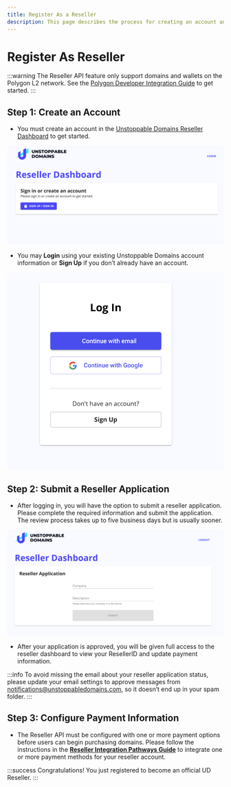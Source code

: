 ```yaml
---
title: Register As a Reseller
description: This page describes the process for creating an account and applying to become an authorized reseller for Unstoppable Domains. Payment settings can then be configured in the UD Reseller Dashboard.
---
```


# Register As Reseller

:::warning
The Reseller API feature only support domains and wallets on the Polygon L2 network. See the [Polygon Developer Integration Guide](../polygon-l2-network/polygon-developer-integration.md) to get started.
:::

## Step 1: Create an Account

* You must create an account in the [Unstoppable Domains Reseller Dashboard](https://unstoppabledomains.com/resellers) to get started.

![Sign-up page for creating a new reseller account](/images/0.png '#display=block;margin-left=auto;margin-right=auto;width=50%;')

* You may **Login** using your existing Unstoppable Domains account information or **Sign Up** if you don’t already have an account.

![Login or sign-up options for new resellers](/images/1.png '#display=block;margin-left=auto;margin-right=auto;width=50%;')

## Step 2: Submit a Reseller Application

* After logging in, you will have the option to submit a reseller application. Please complete the required information and submit the application. The review process takes up to five business days but is usually sooner.

![Reseller application form](/images/3.png '#display=block;margin-left=auto;margin-right=auto;width=50%;')

* After your application is approved, you will be given full access to the reseller dashboard to view your ResellerID and update payment information.

:::info
To avoid missing the email about your reseller application status, please update your email settings to approve messages from [notifications@unstoppabledomains.com](mailto:notifications@unstoppabledomains.com), so it doesn’t end up in your spam folder.
:::

## Step 3: Configure Payment Information

* The Reseller API must be configured with one or more payment options before users can begin purchasing domains. Please follow the instructions in the **[Reseller Integration Pathways Guide](reseller-integration-guides/reseller-pathways.md)** to integrate one or more payment methods for your reseller account.

:::success Congratulations!
You just registered to become an official UD Reseller.
:::